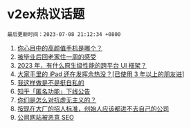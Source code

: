 # v2ex热议话题

`最后更新时间：2023-07-08 21:12:34 +0800`

1. [你心目中的高颜值手机是哪个？](https://www.v2ex.com/t/955034)
1. [被毕业后回老家住一周的感受](https://www.v2ex.com/t/955057)
1. [2023 年，有什么原生级性能的跨平台 UI 框架？](https://www.v2ex.com/t/955040)
1. [大家手里的 iPad 还在发挥余热没？[已使用 3 年以上的朋友进]](https://www.v2ex.com/t/954999)
1. [我这样做是不是挺自私的](https://www.v2ex.com/t/955033)
1. [知乎「匿名功能」下线公告](https://www.v2ex.com/t/955039)
1. [你们是怎么对抗虚无主义的？](https://www.v2ex.com/t/954992)
1. [按现在大厂的招人标准，创始人应该都进不去自己的公司](https://www.v2ex.com/t/955085)
1. [公司网站被恶意 SEO](https://www.v2ex.com/t/955064)

